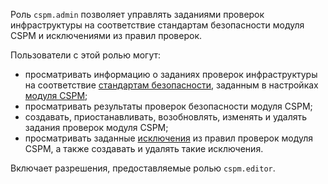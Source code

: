 Роль `cspm.admin` позволяет управлять заданиями проверок инфраструктуры на соответствие стандартам безопасности модуля CSPM и исключениями из правил проверок.

Пользователи с этой ролью могут:
* просматривать информацию о заданиях проверок инфраструктуры на соответствие [стандартам безопасности](../../security-deck/concepts/cspm.md#standards), заданным в настройках [модуля CSPM](../../security-deck/concepts/cspm.md);
* просматривать результаты проверок безопасности модуля CSPM;
* создавать, приостанавливать, возобновлять, изменять и удалять задания проверок модуля CSPM;
* просматривать заданные [исключения](../../security-deck/concepts/cspm.md#exceptions) из правил проверок модуля CSPM, а также создавать и удалять такие исключения.

Включает разрешения, предоставляемые ролью `cspm.editor`.